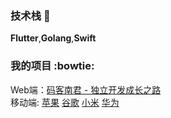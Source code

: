 ### 技术栈 :key:

**Flutter**,**Golang**,**Swift**  
  
### 我的项目 :bowtie:
  
Web端：[码客南君 - 独立开发成长之路](http://www.linanjun.cn/)  
移动端: [苹果](https://apps.apple.com/cn/app/码客南君-全栈编程学习入门/id1517749296) [谷歌](https://play.google.com/store/apps/details?id=com.nanjun.marknanjun) [小米](http://app.mi.com/details?id=com.nanjun.marknanjun) [华为](https://appgallery.huawei.com/#/app/C102478513?locale=zh_CN&source=appshare&subsource=C102478513&shareTo=weixin&shareFrom=appmarket) 

<!--
**JimmyLee05/JimmyLee05** is a ✨ _special_ ✨ repository because its `README.md` (this file) appears on your GitHub profile.

Here are some ideas to get you started:

- 🔭 I’m currently working on ...
- 🌱 I’m currently learning ...
- 👯 I’m looking to collaborate on ...
- 🤔 I’m looking for help with ...
- 💬 Ask me about ...
- 📫 How to reach me: ...
- 😄 Pronouns: ...
- ⚡ Fun fact: ...
-->
